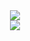 <!--# cars-->

<div align="center">
    <img src="https://i.giphy.com/media/2w5MMNvg70MrQ0I2DR/giphy.webp">
    <br><img src="https://i.giphy.com/media/YpwaR8TARPq2A/giphy.gif">
<div>